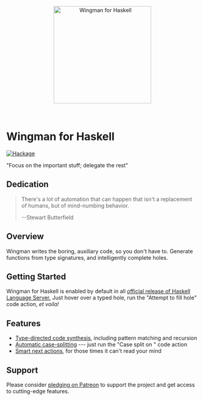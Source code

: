 <p align="center">
<img src="https://haskellwingman.dev/wingman.png" height="256" alt="Wingman for Haskell" title="Wingman for Haskell">
</p>

<p>&nbsp;</p>

# Wingman for Haskell

[![Hackage](https://img.shields.io/hackage/v/hls-tactics-plugin.svg?logo=haskell&label=hls-tactics-plugin)](https://hackage.haskell.org/package/hls-tactics-plugin)

"Focus on the important stuff; delegate the rest"


## Dedication

> There's a lot of automation that can happen that isn't a replacement of
> humans, but of mind-numbing behavior.
>
> --Stewart Butterfield


## Overview

Wingman writes the boring, auxiliary code, so you don't have to. Generate
functions from type signatures, and intelligently complete holes.


## Getting Started

Wingman for Haskell is enabled by default in all [official release of Haskell
Language Server.][hls] Just hover over a typed hole, run the "Attempt to
fill hole" code action, *et voila!*

[hls]: https://github.com/haskell/haskell-language-server/releases


## Features

* [Type-directed code synthesis][auto], including pattern matching and recursion
* [Automatic case-splitting][case] --- just run the "Case split on <x>" code action
* [Smart next actions][next], for those times it can't read your mind

[auto]: https://haskellwingman.dev/foldr.gif
[case]: https://haskellwingman.dev/case-split.gif
[next]: https://haskellwingman.dev/intros.gif


## Support

Please consider [pledging on Patreon][patreon] to support the project and get
access to cutting-edge features.

[patreon]: https://www.patreon.com/wingman_for_haskell

